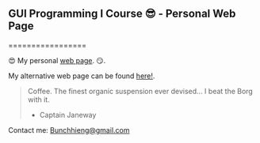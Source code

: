 ## GUI Programming I Course :sunglasses: - Personal Web Page
=================

:heart_eyes: My personal [web page](http://bunchhieng.github.io/webpage/). :smirk:. 

My alternative web page can be found [here!](http://www.programmath.wordpress.com).

> Coffee. The finest organic suspension ever devised... I beat the Borg with it.
> - Captain Janeway

Contact me: Bunchhieng@gmail.com
